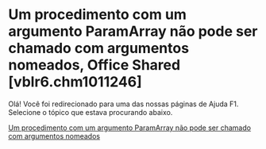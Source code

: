 
# Um procedimento com um argumento ParamArray não pode ser chamado com argumentos nomeados, Office Shared [vblr6.chm1011246]

Olá! Você foi redirecionado para uma das nossas páginas de Ajuda F1. Selecione o tópico que estava procurando abaixo.

[Um procedimento com um argumento ParamArray não pode ser chamado com argumentos nomeados](http://msdn.microsoft.com/library/59cbcba9-b3bf-5e5d-1002-5529fa6226ad%28Office.15%29.aspx)
